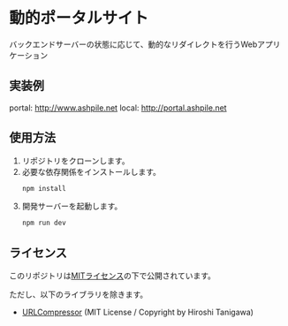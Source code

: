 # 動的ポータルサイト

バックエンドサーバーの状態に応じて、動的なリダイレクトを行うWebアプリケーション

## 実装例
portal: http://www.ashpile.net
local: http://portal.ashpile.net

## 使用方法

1. リポジトリをクローンします。
2. 必要な依存関係をインストールします。
    ```bash
    npm install
    ```
3. 開発サーバーを起動します。
    ```bash
    npm run dev
    ```

## ライセンス

このリポジトリは[MITライセンス](LICENSE)の下で公開されています。

ただし、以下のライブラリを除きます。

-   [URLCompressor](lib/url-comp.js) (MIT License / Copyright by Hiroshi Tanigawa)

